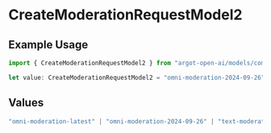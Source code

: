 # CreateModerationRequestModel2

## Example Usage

```typescript
import { CreateModerationRequestModel2 } from "argot-open-ai/models/components";

let value: CreateModerationRequestModel2 = "omni-moderation-2024-09-26";
```

## Values

```typescript
"omni-moderation-latest" | "omni-moderation-2024-09-26" | "text-moderation-latest" | "text-moderation-stable"
```